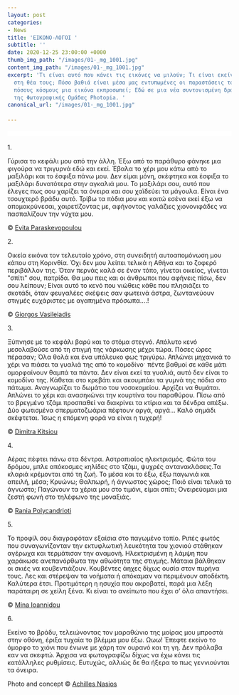 ```yaml
---
layout: post
categories:
- News
title: 'ΕΙΚΟΝΟ-ΛΟΓΟΙ '
subtitle: ''
date: 2020-12-25 23:00:00 +0000
thumb_img_path: "/images/01-_mg_1001.jpg"
content_img_path: "/images/01-_mg_1001.jpg"
excerpt: 'Τι είναι αυτό που κάνει τις εικόνες να μιλούν; Τι είναι εκείνο που γεννιέται
  στη θέα τους; Πόσο βαθιά είναι μέσα μας εντυπωμένες οι παραστάσεις του κόσμου και
  πόσους κόσμους μια εικόνα εκπροσωπεί; Εδώ σε μια νέα συντονισμένη δράση με μέλη
  της Φωτογραφικής Ομάδας Photopia. '
canonical_url: "/images/01-_mg_1001.jpg"

---
```

![](/images/white-strap.jpg)

1\.

Γύρισα το κεφάλι μου από την άλλη. Έξω από το παράθυρο φάνηκε μια φιγούρα να τριγυρνά εδώ και εκεί. Έβαλα το χέρι μου κάτω από το μαξιλάρι και το έσφιξα πάνω μου. Δεν είμαι μόνη, σκέφτηκα και έσφιξα το μαξιλάρι δυνατότερα στην αγκαλιά μου. Το μαξιλάρι σου, αυτό που έλεγες πως σου χαρίζει τα όνειρα και σου χαϊδεύει τα μάγουλα. Είναι ένα τσουχτερό βράδυ αυτό. Τρίβω τα πόδια μου και κοιτώ εσένα εκεί έξω να απομακρύνεσαι, χαιρετίζοντας με, αφήνοντας γαλάζιες χιονονιφάδες να πασπαλίζουν την νύχτα μου.

© <a href="https://www.facebook.com/evitap" target="blank"> Evita Paraskevopoulou</a>

2\.

Οικεία εικόνα τον τελευταίο χρόνο, στη συνειδητή αυτοαπομόνωση μου κάπου στη Κορινθία. Όχι δεν μου λείπει τελικά η Αθήνα και το ζοφερό περιβάλλον της. Όταν περνάς καλά σε έναν τόπο, γίνεται οικείος, γίνεται "σπίτι" σου, πατρίδα. Θα μου πεις και οι άνθρωποι που αφήνεις πίσω, δεν σου λείπουν; Είναι αυτό το κενό που νιώθεις κάθε που πλησιάζει το σκοτάδι, όταν φευγαλέες σκέψεις σαν φωτεινά άστρα, ζωντανεύουν στιγμές ευχάριστες με αγαπημένα πρόσωπα....!

© <a href="https://www.facebook.com/gvasiliadis" target="blank"> Giorgos Vasileiadis</a>

3\.

Ξύπνησε με το κεφάλι βαρύ και το στόμα στεγνό. Απόλυτο κενό μεσολαβούσε από τη στιγμή της νάρκωσης μέχρι τώρα. Πόσες ώρες πέρασαν; Όλα θολά και ένα υπόλευκο φως τριγύρω. Απλώνει μηχανικά το χέρι να πιάσει τα γυαλιά της από το κομοδίνο﮲  πέντε βαθμοί σε κάθε μάτι ομορφαίνουν θαμπά τα πάντα. Δεν είναι εκεί τα γυαλιά, αυτό δεν είναι το κομοδίνο της. Κάθεται στο κρεβάτι και ακουμπάει τα γυμνά της πόδια στο πάτωμα. Αναγνωρίζει το δωμάτιο του νοσοκομείου. Αρχίζει να θυμάται. Απλώνει το χέρι και ανασηκώνει την κουρτίνα του παραθύρου. Πίσω από το βρεγμένο τζάμι προσπαθεί να διακρίνει τα κτίρια και τα δένδρα απέξω. Δύο φωτισμένα σπερματοζωάρια πέφτουν αργά, αργά… Καλό σημάδι σκέφτεται. Ίσως η επόμενη φορά να είναι η τυχερή!

© <a href="https://www.facebook.com/dimitra.kitsiou" target="blank"> Dimitra Kitsiou</a>

4\.

Αέρας πέφτει πάνω στα δέντρα. Aστραπιαίος ηλεκτρισμός. Φώτα του δρόμου, μπλε απόκοσμες κηλίδες στο τζάμι, ψυχρές αντανακλάσεις.Τα κλαριά κρέμονται από τη ζωή. Το μέσα και το έξω, έξω παγωνιά και απειλή, μέσα; Κρυώνω; Θαλπωρή, ή άγνωστος χώρος; Ποιό είναι τελικά το άγνωστο; Παγώνουν τα χέρια μου στο τιμόνι, είμαι σπίτι; Ονειρεύομαι μια ζεστή φωνή στο τηλέφωνο της μοναξιάς.

© <a href="https://www.facebook.com/profile.php?id=100008460452394" target="blank"> Rania Polycandrioti</a>

5\.

Το προφίλ σου διαγραφόταν εξαίσια στο παγωμένο τοπίο. Ριπές φωτός που συναγωνίζονταν την εκτυφλωτική λευκότητα του χιονιού στάθηκαν αγέρωχα και τερμάτισαν την αναμονή. Ηλεκτρισμένη η λάμψη που χαράκωσε ανεπανόρθωτα την αθωότητα της στιγμής. Μάταια βάλθηκαν οι σκιές να κουβεντιάζουν. Κουβέντες άηχες δίχως ουσία στον πυρήνα τους. Λες και στέρεψαν τα νοήματα ή απόκαμαν να περιμένουν αποδέκτη. Καλύτερα έτσι. Προτιμότερη η ησυχία που ακροβατεί, παρά μια λέξη παράταιρη σε χείλη ξένα. Κι είναι το ανείπωτο που έχει σ’ όλα απαντήσει.

© <a href="https://www.facebook.com/mina.ioannidou.58" target="blank"> Mina Ioannidou
</a>

6\.

Εκείνο το βράδυ, τελειώνοντας τον μαραθώνιο της μοίρας μου μπροστά στην οθόνη, έριξα τυχαία το βλέμμα μου έξω. Ωωω! Έπεφτε εκείνο το όμορφο το χιόνι που ένωνε με χάρη τον ουρανό και τη γη. Δεν πρόλαβα καν να σκεφτώ. Άρχισα να φωτογραφίζω δίχως να έχω κάνει τις κατάλληλες ρυθμίσεις. Ευτυχώς, αλλιώς δε θα ήξερα το πως γεννιούνται τα όνειρα.

Photo and concept © <a href="https://anikon.org/" target="blank">Achilles Nasios</a>
